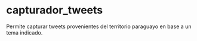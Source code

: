 # capturador_tweets
Permite capturar tweets provenientes del territorio paraguayo en base a un tema indicado.  
